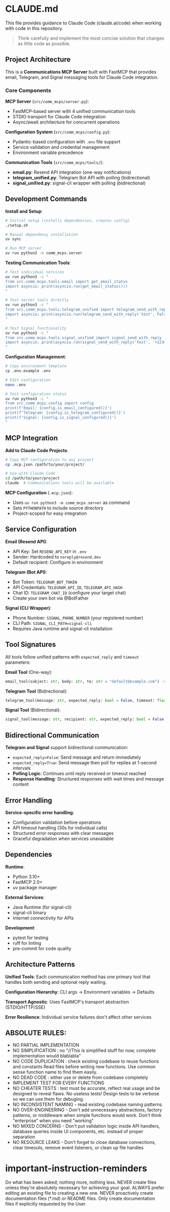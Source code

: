 # CLAUDE.md

This file provides guidance to Claude Code (claude.ai/code) when working with code in this repository.

> Think carefully and implement the most concise solution that changes as little code as possible.

## Project Architecture

This is a **Communications MCP Server** built with FastMCP that provides email, Telegram, and Signal messaging tools for Claude Code integration.

### Core Components

**MCP Server** (`src/comm_mcps/server.py`):
- FastMCP-based server with 4 unified communication tools
- STDIO transport for Claude Code integration
- Async/await architecture for concurrent operations

**Configuration System** (`src/comm_mcps/config.py`):
- Pydantic-based configuration with `.env` file support
- Service validation and credential management
- Environment variable precedence

**Communication Tools** (`src/comm_mcps/tools/`):
- **email.py**: Resend API integration (one-way notifications)
- **telegram_unified.py**: Telegram Bot API with polling (bidirectional)
- **signal_unified.py**: signal-cli wrapper with polling (bidirectional)

## Development Commands

**Install and Setup**:
```bash
# Initial setup (installs dependencies, creates config)
./setup.sh

# Manual dependency installation
uv sync

# Run MCP server
uv run python3 -m comm_mcps.server
```

**Testing Communication Tools**:
```bash
# Test individual services
uv run python3 -c "
from src.comm_mcps.tools.email import get_email_status
import asyncio; print(asyncio.run(get_email_status()))
"

# Test server tools directly
uv run python3 -c "
from src.comm_mcps.tools.telegram_unified import telegram_send_with_reply
import asyncio; print(asyncio.run(telegram_send_with_reply('test', False)))
"

# Test Signal functionality
uv run python3 -c "
from src.comm_mcps.tools.signal_unified import signal_send_with_reply
import asyncio; print(asyncio.run(signal_send_with_reply('test', '+1234567890', False)))
"
```

**Configuration Management**:
```bash
# Copy environment template
cp .env.example .env

# Edit configuration
nano .env

# Test configuration status
uv run python3 -c "
from src.comm_mcps.config import config
print(f'Email: {config.is_email_configured()}')
print(f'Telegram: {config.is_telegram_configured()}')
print(f'Signal: {config.is_signal_configured()}')
"
```

## MCP Integration

**Add to Claude Code Projects**:
```bash
# Copy MCP configuration to any project
cp .mcp.json /path/to/your/project/

# Use with Claude Code
cd /path/to/your/project
claude  # Communications tools will be available
```

**MCP Configuration** (`.mcp.json`):
- Uses `uv run python3 -m comm_mcps.server` as command
- Sets `PYTHONPATH` to include source directory
- Project-scoped for easy integration

## Service Configuration

**Email (Resend API)**:
- API Key: Set `RESEND_API_KEY` in `.env`
- Sender: Hardcoded to `noreply@resend.dev`
- Default recipient: Configure in environment

**Telegram (Bot API)**:
- Bot Token: `TELEGRAM_BOT_TOKEN` 
- API Credentials: `TELEGRAM_API_ID`, `TELEGRAM_API_HASH`
- Chat ID: `TELEGRAM_CHAT_ID` (configure your target chat)
- Create your own bot via @BotFather

**Signal (CLI Wrapper)**:
- Phone Number: `SIGNAL_PHONE_NUMBER` (your registered number)
- CLI Path: `SIGNAL_CLI_PATH=signal-cli`
- Requires Java runtime and signal-cli installation

## Tool Signatures

All tools follow unified patterns with `expected_reply` and `timeout` parameters:

**Email Tool** (One-way):
```python
email_tool(subject: str, body: str, to: str = "default@example.com") -> str
```

**Telegram Tool** (Bidirectional):
```python
telegram_tool(message: str, expected_reply: bool = False, timeout: float = 180.0) -> Dict
```

**Signal Tool** (Bidirectional):
```python
signal_tool(message: str, recipient: str, expected_reply: bool = False, timeout: float = 180.0) -> Dict
```

## Bidirectional Communication

**Telegram and Signal** support bidirectional communication:
- `expected_reply=False`: Send message and return immediately
- `expected_reply=True`: Send message then poll for replies at 1-second intervals
- **Polling Logic**: Continues until reply received or timeout reached
- **Response Handling**: Structured responses with wait times and message content

## Error Handling

**Service-specific error handling**:
- Configuration validation before operations
- API timeout handling (30s for individual calls)
- Structured error responses with clear messages
- Graceful degradation when services unavailable

## Dependencies

**Runtime**:
- Python 3.10+
- FastMCP 2.0+
- uv package manager

**External Services**:
- Java Runtime (for signal-cli)
- signal-cli binary
- Internet connectivity for APIs

**Development**:
- pytest for testing
- ruff for linting
- pre-commit for code quality

## Architecture Patterns

**Unified Tools**: Each communication method has one primary tool that handles both sending and optional reply waiting.

**Configuration Hierarchy**: CLI args → Environment variables → Defaults

**Transport Agnostic**: Uses FastMCP's transport abstraction (STDIO/HTTP/SSE)

**Error Resilience**: Individual service failures don't affect other services

## ABSOLUTE RULES:

- NO PARTIAL IMPLEMENTATION
- NO SIMPLIFICATION : no "//This is simplified stuff for now, complete implementation would blablabla"
- NO CODE DUPLICATION : check existing codebase to reuse functions and constants Read files before writing new functions. Use common sense function name to find them easily.
- NO DEAD CODE : either use or delete from codebase completely
- IMPLEMENT TEST FOR EVERY FUNCTIONS
- NO CHEATER TESTS : test must be accurate, reflect real usage and be designed to reveal flaws. No useless tests! Design tests to be verbose so we can use them for debuging.
- NO INCONSISTENT NAMING - read existing codebase naming patterns.
- NO OVER-ENGINEERING - Don't add unnecessary abstractions, factory patterns, or middleware when simple functions would work. Don't think "enterprise" when you need "working"
- NO MIXED CONCERNS - Don't put validation logic inside API handlers, database queries inside UI components, etc. instead of proper separation
- NO RESOURCE LEAKS - Don't forget to close database connections, clear timeouts, remove event listeners, or clean up file handles

# important-instruction-reminders
Do what has been asked; nothing more, nothing less.
NEVER create files unless they're absolutely necessary for achieving your goal.
ALWAYS prefer editing an existing file to creating a new one.
NEVER proactively create documentation files (*.md) or README files. Only create documentation files if explicitly requested by the User.